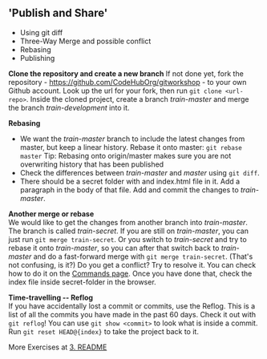 
## 'Publish and Share'

- Using git diff
- Three-Way Merge and possible conflict
- Rebasing
- Publishing

**Clone the repository and create a new branch**
If not done yet, fork the repository - https://github.com/CodeHubOrg/gitworkshop - to your own Github account. Look up the url for your fork, then run `git clone <url-repo>`. Inside the cloned project, create a branch *train-master* and merge the branch *train-development* into it. 

**Rebasing**       
- We want the *train-master* branch to include the latest changes from master, but keep a linear history. Rebase it onto master: `git rebase master`
Tip: Rebasing onto origin/master makes sure you are not overwriting history that has been published
- Check the differences between *train-master* and *master* using `git diff`.
- There should be a secret folder with and index.html file in it. Add a paragraph in the body of that file. Add and commit the changes to *train-master*.

**Another merge or rebase**       
We would like to get the changes from another branch into *train-master*. The branch is called *train-secret*. If you are still on *train-master*, you can just run `git merge train-secret`. Or you switch to *train-secret* and try to rebase it onto *train-master*, so you can after that switch back to *train-master* and do a fast-forward merge with `git merge train-secret`. (That's not confusing, is it?) Do you get a conflict? Try to resolve it. You can check how to do it on the [Commands page](Commands.md). Once you have done that, check the index file inside secret-folder in the browser.

**Time-travelling -- Reflog**         
If you have accidentally lost a commit or commits, use the Reflog. This is a list of all the commits you have made in the past 60 days. Check it out with `git reflog`! You can use `git show <commit>` to look what is inside a commit. Run `git reset HEAD@{index}` to take the project back to it. 

More Exercises at [3. README](../3.Open-Source/README.md)









